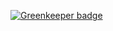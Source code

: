 

[![Greenkeeper badge](https://badges.greenkeeper.io/iamchriswick/scrapeme.svg)](https://greenkeeper.io/)